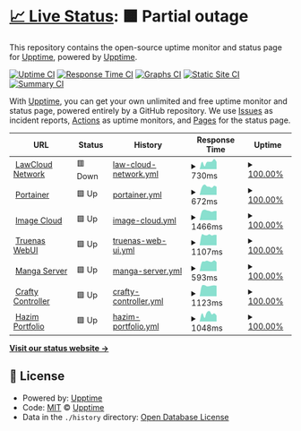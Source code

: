 # [📈 Live Status](https://uptime.jomcloud.com): <!--live status--> **🟧 Partial outage**

This repository contains the open-source uptime monitor and status page for [Upptime](https://upptime.js.org), powered by [Upptime](https://github.com/upptime/upptime).

[![Uptime CI](https://github.com/TheBlankness/uptime-lawcloud/workflows/Uptime%20CI/badge.svg)](https://github.com/TheBlankness/uptime-lawcloud/actions?query=workflow%3A%22Uptime+CI%22)
[![Response Time CI](https://github.com/TheBlankness/uptime-lawcloud/workflows/Response%20Time%20CI/badge.svg)](https://github.com/TheBlankness/uptime-lawcloud/actions?query=workflow%3A%22Response+Time+CI%22)
[![Graphs CI](https://github.com/TheBlankness/uptime-lawcloud/workflows/Graphs%20CI/badge.svg)](https://github.com/TheBlankness/uptime-lawcloud/actions?query=workflow%3A%22Graphs+CI%22)
[![Static Site CI](https://github.com/TheBlankness/uptime-lawcloud/workflows/Static%20Site%20CI/badge.svg)](https://github.com/TheBlankness/uptime-lawcloud/actions?query=workflow%3A%22Static+Site+CI%22)
[![Summary CI](https://github.com/TheBlankness/uptime-lawcloud/workflows/Summary%20CI/badge.svg)](https://github.com/TheBlankness/uptime-lawcloud/actions?query=workflow%3A%22Summary+CI%22)

With [Upptime](https://upptime.js.org), you can get your own unlimited and free uptime monitor and status page, powered entirely by a GitHub repository. We use [Issues](https://github.com/upptime/upptime/issues) as incident reports, [Actions](https://github.com/TheBlankness/uptime-lawcloud/actions) as uptime monitors, and [Pages](https://uptime.jomcloud.com) for the status page.

<!--start: status pages-->
<!-- This summary is generated by Upptime (https://github.com/upptime/upptime) -->
<!-- Do not edit this manually, your changes will be overwritten -->
<!-- prettier-ignore -->
| URL | Status | History | Response Time | Uptime |
| --- | ------ | ------- | ------------- | ------ |
| <img alt="" src="https://icons.duckduckgo.com/ip3/null.ico" height="13"> [LawCloud Network](www.jomcloud.com) | 🟥 Down | [law-cloud-network.yml](https://github.com/TheBlankness/uptime-lawcloud/commits/HEAD/history/law-cloud-network.yml) | <details><summary><img alt="Response time graph" src="./graphs/law-cloud-network/response-time-week.png" height="20"> 730ms</summary><br><a href="https://uptime.jomcloud.com/history/law-cloud-network"><img alt="Response time 1136" src="https://img.shields.io/endpoint?url=https%3A%2F%2Fraw.githubusercontent.com%2FTheBlankness%2Fuptime-lawcloud%2FHEAD%2Fapi%2Flaw-cloud-network%2Fresponse-time.json"></a><br><a href="https://uptime.jomcloud.com/history/law-cloud-network"><img alt="24-hour response time 542" src="https://img.shields.io/endpoint?url=https%3A%2F%2Fraw.githubusercontent.com%2FTheBlankness%2Fuptime-lawcloud%2FHEAD%2Fapi%2Flaw-cloud-network%2Fresponse-time-day.json"></a><br><a href="https://uptime.jomcloud.com/history/law-cloud-network"><img alt="7-day response time 730" src="https://img.shields.io/endpoint?url=https%3A%2F%2Fraw.githubusercontent.com%2FTheBlankness%2Fuptime-lawcloud%2FHEAD%2Fapi%2Flaw-cloud-network%2Fresponse-time-week.json"></a><br><a href="https://uptime.jomcloud.com/history/law-cloud-network"><img alt="30-day response time 776" src="https://img.shields.io/endpoint?url=https%3A%2F%2Fraw.githubusercontent.com%2FTheBlankness%2Fuptime-lawcloud%2FHEAD%2Fapi%2Flaw-cloud-network%2Fresponse-time-month.json"></a><br><a href="https://uptime.jomcloud.com/history/law-cloud-network"><img alt="1-year response time 790" src="https://img.shields.io/endpoint?url=https%3A%2F%2Fraw.githubusercontent.com%2FTheBlankness%2Fuptime-lawcloud%2FHEAD%2Fapi%2Flaw-cloud-network%2Fresponse-time-year.json"></a></details> | <details><summary><a href="https://uptime.jomcloud.com/history/law-cloud-network">100.00%</a></summary><a href="https://uptime.jomcloud.com/history/law-cloud-network"><img alt="All-time uptime 25.82%" src="https://img.shields.io/endpoint?url=https%3A%2F%2Fraw.githubusercontent.com%2FTheBlankness%2Fuptime-lawcloud%2FHEAD%2Fapi%2Flaw-cloud-network%2Fuptime.json"></a><br><a href="https://uptime.jomcloud.com/history/law-cloud-network"><img alt="24-hour uptime 99.99%" src="https://img.shields.io/endpoint?url=https%3A%2F%2Fraw.githubusercontent.com%2FTheBlankness%2Fuptime-lawcloud%2FHEAD%2Fapi%2Flaw-cloud-network%2Fuptime-day.json"></a><br><a href="https://uptime.jomcloud.com/history/law-cloud-network"><img alt="7-day uptime 100.00%" src="https://img.shields.io/endpoint?url=https%3A%2F%2Fraw.githubusercontent.com%2FTheBlankness%2Fuptime-lawcloud%2FHEAD%2Fapi%2Flaw-cloud-network%2Fuptime-week.json"></a><br><a href="https://uptime.jomcloud.com/history/law-cloud-network"><img alt="30-day uptime 99.91%" src="https://img.shields.io/endpoint?url=https%3A%2F%2Fraw.githubusercontent.com%2FTheBlankness%2Fuptime-lawcloud%2FHEAD%2Fapi%2Flaw-cloud-network%2Fuptime-month.json"></a><br><a href="https://uptime.jomcloud.com/history/law-cloud-network"><img alt="1-year uptime 16.33%" src="https://img.shields.io/endpoint?url=https%3A%2F%2Fraw.githubusercontent.com%2FTheBlankness%2Fuptime-lawcloud%2FHEAD%2Fapi%2Flaw-cloud-network%2Fuptime-year.json"></a></details>
| <img alt="" src="https://icons.duckduckgo.com/ip3/null.ico" height="13"> [Portainer](portainer.jomcloud.com) | 🟩 Up | [portainer.yml](https://github.com/TheBlankness/uptime-lawcloud/commits/HEAD/history/portainer.yml) | <details><summary><img alt="Response time graph" src="./graphs/portainer/response-time-week.png" height="20"> 672ms</summary><br><a href="https://uptime.jomcloud.com/history/portainer"><img alt="Response time 2018" src="https://img.shields.io/endpoint?url=https%3A%2F%2Fraw.githubusercontent.com%2FTheBlankness%2Fuptime-lawcloud%2FHEAD%2Fapi%2Fportainer%2Fresponse-time.json"></a><br><a href="https://uptime.jomcloud.com/history/portainer"><img alt="24-hour response time 645" src="https://img.shields.io/endpoint?url=https%3A%2F%2Fraw.githubusercontent.com%2FTheBlankness%2Fuptime-lawcloud%2FHEAD%2Fapi%2Fportainer%2Fresponse-time-day.json"></a><br><a href="https://uptime.jomcloud.com/history/portainer"><img alt="7-day response time 672" src="https://img.shields.io/endpoint?url=https%3A%2F%2Fraw.githubusercontent.com%2FTheBlankness%2Fuptime-lawcloud%2FHEAD%2Fapi%2Fportainer%2Fresponse-time-week.json"></a><br><a href="https://uptime.jomcloud.com/history/portainer"><img alt="30-day response time 1261" src="https://img.shields.io/endpoint?url=https%3A%2F%2Fraw.githubusercontent.com%2FTheBlankness%2Fuptime-lawcloud%2FHEAD%2Fapi%2Fportainer%2Fresponse-time-month.json"></a><br><a href="https://uptime.jomcloud.com/history/portainer"><img alt="1-year response time 2018" src="https://img.shields.io/endpoint?url=https%3A%2F%2Fraw.githubusercontent.com%2FTheBlankness%2Fuptime-lawcloud%2FHEAD%2Fapi%2Fportainer%2Fresponse-time-year.json"></a></details> | <details><summary><a href="https://uptime.jomcloud.com/history/portainer">100.00%</a></summary><a href="https://uptime.jomcloud.com/history/portainer"><img alt="All-time uptime 99.18%" src="https://img.shields.io/endpoint?url=https%3A%2F%2Fraw.githubusercontent.com%2FTheBlankness%2Fuptime-lawcloud%2FHEAD%2Fapi%2Fportainer%2Fuptime.json"></a><br><a href="https://uptime.jomcloud.com/history/portainer"><img alt="24-hour uptime 100.00%" src="https://img.shields.io/endpoint?url=https%3A%2F%2Fraw.githubusercontent.com%2FTheBlankness%2Fuptime-lawcloud%2FHEAD%2Fapi%2Fportainer%2Fuptime-day.json"></a><br><a href="https://uptime.jomcloud.com/history/portainer"><img alt="7-day uptime 100.00%" src="https://img.shields.io/endpoint?url=https%3A%2F%2Fraw.githubusercontent.com%2FTheBlankness%2Fuptime-lawcloud%2FHEAD%2Fapi%2Fportainer%2Fuptime-week.json"></a><br><a href="https://uptime.jomcloud.com/history/portainer"><img alt="30-day uptime 99.96%" src="https://img.shields.io/endpoint?url=https%3A%2F%2Fraw.githubusercontent.com%2FTheBlankness%2Fuptime-lawcloud%2FHEAD%2Fapi%2Fportainer%2Fuptime-month.json"></a><br><a href="https://uptime.jomcloud.com/history/portainer"><img alt="1-year uptime 99.18%" src="https://img.shields.io/endpoint?url=https%3A%2F%2Fraw.githubusercontent.com%2FTheBlankness%2Fuptime-lawcloud%2FHEAD%2Fapi%2Fportainer%2Fuptime-year.json"></a></details>
| <img alt="" src="https://icons.duckduckgo.com/ip3/null.ico" height="13"> [Image Cloud](photos.jomcloud.com) | 🟩 Up | [image-cloud.yml](https://github.com/TheBlankness/uptime-lawcloud/commits/HEAD/history/image-cloud.yml) | <details><summary><img alt="Response time graph" src="./graphs/image-cloud/response-time-week.png" height="20"> 1466ms</summary><br><a href="https://uptime.jomcloud.com/history/image-cloud"><img alt="Response time 2263" src="https://img.shields.io/endpoint?url=https%3A%2F%2Fraw.githubusercontent.com%2FTheBlankness%2Fuptime-lawcloud%2FHEAD%2Fapi%2Fimage-cloud%2Fresponse-time.json"></a><br><a href="https://uptime.jomcloud.com/history/image-cloud"><img alt="24-hour response time 1438" src="https://img.shields.io/endpoint?url=https%3A%2F%2Fraw.githubusercontent.com%2FTheBlankness%2Fuptime-lawcloud%2FHEAD%2Fapi%2Fimage-cloud%2Fresponse-time-day.json"></a><br><a href="https://uptime.jomcloud.com/history/image-cloud"><img alt="7-day response time 1466" src="https://img.shields.io/endpoint?url=https%3A%2F%2Fraw.githubusercontent.com%2FTheBlankness%2Fuptime-lawcloud%2FHEAD%2Fapi%2Fimage-cloud%2Fresponse-time-week.json"></a><br><a href="https://uptime.jomcloud.com/history/image-cloud"><img alt="30-day response time 1450" src="https://img.shields.io/endpoint?url=https%3A%2F%2Fraw.githubusercontent.com%2FTheBlankness%2Fuptime-lawcloud%2FHEAD%2Fapi%2Fimage-cloud%2Fresponse-time-month.json"></a><br><a href="https://uptime.jomcloud.com/history/image-cloud"><img alt="1-year response time 2263" src="https://img.shields.io/endpoint?url=https%3A%2F%2Fraw.githubusercontent.com%2FTheBlankness%2Fuptime-lawcloud%2FHEAD%2Fapi%2Fimage-cloud%2Fresponse-time-year.json"></a></details> | <details><summary><a href="https://uptime.jomcloud.com/history/image-cloud">100.00%</a></summary><a href="https://uptime.jomcloud.com/history/image-cloud"><img alt="All-time uptime 99.20%" src="https://img.shields.io/endpoint?url=https%3A%2F%2Fraw.githubusercontent.com%2FTheBlankness%2Fuptime-lawcloud%2FHEAD%2Fapi%2Fimage-cloud%2Fuptime.json"></a><br><a href="https://uptime.jomcloud.com/history/image-cloud"><img alt="24-hour uptime 100.00%" src="https://img.shields.io/endpoint?url=https%3A%2F%2Fraw.githubusercontent.com%2FTheBlankness%2Fuptime-lawcloud%2FHEAD%2Fapi%2Fimage-cloud%2Fuptime-day.json"></a><br><a href="https://uptime.jomcloud.com/history/image-cloud"><img alt="7-day uptime 100.00%" src="https://img.shields.io/endpoint?url=https%3A%2F%2Fraw.githubusercontent.com%2FTheBlankness%2Fuptime-lawcloud%2FHEAD%2Fapi%2Fimage-cloud%2Fuptime-week.json"></a><br><a href="https://uptime.jomcloud.com/history/image-cloud"><img alt="30-day uptime 100.00%" src="https://img.shields.io/endpoint?url=https%3A%2F%2Fraw.githubusercontent.com%2FTheBlankness%2Fuptime-lawcloud%2FHEAD%2Fapi%2Fimage-cloud%2Fuptime-month.json"></a><br><a href="https://uptime.jomcloud.com/history/image-cloud"><img alt="1-year uptime 99.20%" src="https://img.shields.io/endpoint?url=https%3A%2F%2Fraw.githubusercontent.com%2FTheBlankness%2Fuptime-lawcloud%2FHEAD%2Fapi%2Fimage-cloud%2Fuptime-year.json"></a></details>
| <img alt="" src="https://icons.duckduckgo.com/ip3/null.ico" height="13"> [Truenas WebUI](truenas.jomcloud.com) | 🟩 Up | [truenas-web-ui.yml](https://github.com/TheBlankness/uptime-lawcloud/commits/HEAD/history/truenas-web-ui.yml) | <details><summary><img alt="Response time graph" src="./graphs/truenas-web-ui/response-time-week.png" height="20"> 1107ms</summary><br><a href="https://uptime.jomcloud.com/history/truenas-web-ui"><img alt="Response time 1442" src="https://img.shields.io/endpoint?url=https%3A%2F%2Fraw.githubusercontent.com%2FTheBlankness%2Fuptime-lawcloud%2FHEAD%2Fapi%2Ftruenas-web-ui%2Fresponse-time.json"></a><br><a href="https://uptime.jomcloud.com/history/truenas-web-ui"><img alt="24-hour response time 1102" src="https://img.shields.io/endpoint?url=https%3A%2F%2Fraw.githubusercontent.com%2FTheBlankness%2Fuptime-lawcloud%2FHEAD%2Fapi%2Ftruenas-web-ui%2Fresponse-time-day.json"></a><br><a href="https://uptime.jomcloud.com/history/truenas-web-ui"><img alt="7-day response time 1107" src="https://img.shields.io/endpoint?url=https%3A%2F%2Fraw.githubusercontent.com%2FTheBlankness%2Fuptime-lawcloud%2FHEAD%2Fapi%2Ftruenas-web-ui%2Fresponse-time-week.json"></a><br><a href="https://uptime.jomcloud.com/history/truenas-web-ui"><img alt="30-day response time 1079" src="https://img.shields.io/endpoint?url=https%3A%2F%2Fraw.githubusercontent.com%2FTheBlankness%2Fuptime-lawcloud%2FHEAD%2Fapi%2Ftruenas-web-ui%2Fresponse-time-month.json"></a><br><a href="https://uptime.jomcloud.com/history/truenas-web-ui"><img alt="1-year response time 1450" src="https://img.shields.io/endpoint?url=https%3A%2F%2Fraw.githubusercontent.com%2FTheBlankness%2Fuptime-lawcloud%2FHEAD%2Fapi%2Ftruenas-web-ui%2Fresponse-time-year.json"></a></details> | <details><summary><a href="https://uptime.jomcloud.com/history/truenas-web-ui">100.00%</a></summary><a href="https://uptime.jomcloud.com/history/truenas-web-ui"><img alt="All-time uptime 82.60%" src="https://img.shields.io/endpoint?url=https%3A%2F%2Fraw.githubusercontent.com%2FTheBlankness%2Fuptime-lawcloud%2FHEAD%2Fapi%2Ftruenas-web-ui%2Fuptime.json"></a><br><a href="https://uptime.jomcloud.com/history/truenas-web-ui"><img alt="24-hour uptime 100.00%" src="https://img.shields.io/endpoint?url=https%3A%2F%2Fraw.githubusercontent.com%2FTheBlankness%2Fuptime-lawcloud%2FHEAD%2Fapi%2Ftruenas-web-ui%2Fuptime-day.json"></a><br><a href="https://uptime.jomcloud.com/history/truenas-web-ui"><img alt="7-day uptime 100.00%" src="https://img.shields.io/endpoint?url=https%3A%2F%2Fraw.githubusercontent.com%2FTheBlankness%2Fuptime-lawcloud%2FHEAD%2Fapi%2Ftruenas-web-ui%2Fuptime-week.json"></a><br><a href="https://uptime.jomcloud.com/history/truenas-web-ui"><img alt="30-day uptime 100.00%" src="https://img.shields.io/endpoint?url=https%3A%2F%2Fraw.githubusercontent.com%2FTheBlankness%2Fuptime-lawcloud%2FHEAD%2Fapi%2Ftruenas-web-ui%2Fuptime-month.json"></a><br><a href="https://uptime.jomcloud.com/history/truenas-web-ui"><img alt="1-year uptime 83.84%" src="https://img.shields.io/endpoint?url=https%3A%2F%2Fraw.githubusercontent.com%2FTheBlankness%2Fuptime-lawcloud%2FHEAD%2Fapi%2Ftruenas-web-ui%2Fuptime-year.json"></a></details>
| <img alt="" src="https://icons.duckduckgo.com/ip3/null.ico" height="13"> [Manga Server](manga.jomcloud.com) | 🟩 Up | [manga-server.yml](https://github.com/TheBlankness/uptime-lawcloud/commits/HEAD/history/manga-server.yml) | <details><summary><img alt="Response time graph" src="./graphs/manga-server/response-time-week.png" height="20"> 593ms</summary><br><a href="https://uptime.jomcloud.com/history/manga-server"><img alt="Response time 1002" src="https://img.shields.io/endpoint?url=https%3A%2F%2Fraw.githubusercontent.com%2FTheBlankness%2Fuptime-lawcloud%2FHEAD%2Fapi%2Fmanga-server%2Fresponse-time.json"></a><br><a href="https://uptime.jomcloud.com/history/manga-server"><img alt="24-hour response time 547" src="https://img.shields.io/endpoint?url=https%3A%2F%2Fraw.githubusercontent.com%2FTheBlankness%2Fuptime-lawcloud%2FHEAD%2Fapi%2Fmanga-server%2Fresponse-time-day.json"></a><br><a href="https://uptime.jomcloud.com/history/manga-server"><img alt="7-day response time 593" src="https://img.shields.io/endpoint?url=https%3A%2F%2Fraw.githubusercontent.com%2FTheBlankness%2Fuptime-lawcloud%2FHEAD%2Fapi%2Fmanga-server%2Fresponse-time-week.json"></a><br><a href="https://uptime.jomcloud.com/history/manga-server"><img alt="30-day response time 607" src="https://img.shields.io/endpoint?url=https%3A%2F%2Fraw.githubusercontent.com%2FTheBlankness%2Fuptime-lawcloud%2FHEAD%2Fapi%2Fmanga-server%2Fresponse-time-month.json"></a><br><a href="https://uptime.jomcloud.com/history/manga-server"><img alt="1-year response time 924" src="https://img.shields.io/endpoint?url=https%3A%2F%2Fraw.githubusercontent.com%2FTheBlankness%2Fuptime-lawcloud%2FHEAD%2Fapi%2Fmanga-server%2Fresponse-time-year.json"></a></details> | <details><summary><a href="https://uptime.jomcloud.com/history/manga-server">100.00%</a></summary><a href="https://uptime.jomcloud.com/history/manga-server"><img alt="All-time uptime 99.51%" src="https://img.shields.io/endpoint?url=https%3A%2F%2Fraw.githubusercontent.com%2FTheBlankness%2Fuptime-lawcloud%2FHEAD%2Fapi%2Fmanga-server%2Fuptime.json"></a><br><a href="https://uptime.jomcloud.com/history/manga-server"><img alt="24-hour uptime 100.00%" src="https://img.shields.io/endpoint?url=https%3A%2F%2Fraw.githubusercontent.com%2FTheBlankness%2Fuptime-lawcloud%2FHEAD%2Fapi%2Fmanga-server%2Fuptime-day.json"></a><br><a href="https://uptime.jomcloud.com/history/manga-server"><img alt="7-day uptime 100.00%" src="https://img.shields.io/endpoint?url=https%3A%2F%2Fraw.githubusercontent.com%2FTheBlankness%2Fuptime-lawcloud%2FHEAD%2Fapi%2Fmanga-server%2Fuptime-week.json"></a><br><a href="https://uptime.jomcloud.com/history/manga-server"><img alt="30-day uptime 100.00%" src="https://img.shields.io/endpoint?url=https%3A%2F%2Fraw.githubusercontent.com%2FTheBlankness%2Fuptime-lawcloud%2FHEAD%2Fapi%2Fmanga-server%2Fuptime-month.json"></a><br><a href="https://uptime.jomcloud.com/history/manga-server"><img alt="1-year uptime 99.62%" src="https://img.shields.io/endpoint?url=https%3A%2F%2Fraw.githubusercontent.com%2FTheBlankness%2Fuptime-lawcloud%2FHEAD%2Fapi%2Fmanga-server%2Fuptime-year.json"></a></details>
| <img alt="" src="https://icons.duckduckgo.com/ip3/null.ico" height="13"> [Crafty Controller](crafty.jomcloud.com) | 🟩 Up | [crafty-controller.yml](https://github.com/TheBlankness/uptime-lawcloud/commits/HEAD/history/crafty-controller.yml) | <details><summary><img alt="Response time graph" src="./graphs/crafty-controller/response-time-week.png" height="20"> 1123ms</summary><br><a href="https://uptime.jomcloud.com/history/crafty-controller"><img alt="Response time 1298" src="https://img.shields.io/endpoint?url=https%3A%2F%2Fraw.githubusercontent.com%2FTheBlankness%2Fuptime-lawcloud%2FHEAD%2Fapi%2Fcrafty-controller%2Fresponse-time.json"></a><br><a href="https://uptime.jomcloud.com/history/crafty-controller"><img alt="24-hour response time 1111" src="https://img.shields.io/endpoint?url=https%3A%2F%2Fraw.githubusercontent.com%2FTheBlankness%2Fuptime-lawcloud%2FHEAD%2Fapi%2Fcrafty-controller%2Fresponse-time-day.json"></a><br><a href="https://uptime.jomcloud.com/history/crafty-controller"><img alt="7-day response time 1123" src="https://img.shields.io/endpoint?url=https%3A%2F%2Fraw.githubusercontent.com%2FTheBlankness%2Fuptime-lawcloud%2FHEAD%2Fapi%2Fcrafty-controller%2Fresponse-time-week.json"></a><br><a href="https://uptime.jomcloud.com/history/crafty-controller"><img alt="30-day response time 1099" src="https://img.shields.io/endpoint?url=https%3A%2F%2Fraw.githubusercontent.com%2FTheBlankness%2Fuptime-lawcloud%2FHEAD%2Fapi%2Fcrafty-controller%2Fresponse-time-month.json"></a><br><a href="https://uptime.jomcloud.com/history/crafty-controller"><img alt="1-year response time 1351" src="https://img.shields.io/endpoint?url=https%3A%2F%2Fraw.githubusercontent.com%2FTheBlankness%2Fuptime-lawcloud%2FHEAD%2Fapi%2Fcrafty-controller%2Fresponse-time-year.json"></a></details> | <details><summary><a href="https://uptime.jomcloud.com/history/crafty-controller">100.00%</a></summary><a href="https://uptime.jomcloud.com/history/crafty-controller"><img alt="All-time uptime 60.38%" src="https://img.shields.io/endpoint?url=https%3A%2F%2Fraw.githubusercontent.com%2FTheBlankness%2Fuptime-lawcloud%2FHEAD%2Fapi%2Fcrafty-controller%2Fuptime.json"></a><br><a href="https://uptime.jomcloud.com/history/crafty-controller"><img alt="24-hour uptime 100.00%" src="https://img.shields.io/endpoint?url=https%3A%2F%2Fraw.githubusercontent.com%2FTheBlankness%2Fuptime-lawcloud%2FHEAD%2Fapi%2Fcrafty-controller%2Fuptime-day.json"></a><br><a href="https://uptime.jomcloud.com/history/crafty-controller"><img alt="7-day uptime 100.00%" src="https://img.shields.io/endpoint?url=https%3A%2F%2Fraw.githubusercontent.com%2FTheBlankness%2Fuptime-lawcloud%2FHEAD%2Fapi%2Fcrafty-controller%2Fuptime-week.json"></a><br><a href="https://uptime.jomcloud.com/history/crafty-controller"><img alt="30-day uptime 100.00%" src="https://img.shields.io/endpoint?url=https%3A%2F%2Fraw.githubusercontent.com%2FTheBlankness%2Fuptime-lawcloud%2FHEAD%2Fapi%2Fcrafty-controller%2Fuptime-month.json"></a><br><a href="https://uptime.jomcloud.com/history/crafty-controller"><img alt="1-year uptime 83.55%" src="https://img.shields.io/endpoint?url=https%3A%2F%2Fraw.githubusercontent.com%2FTheBlankness%2Fuptime-lawcloud%2FHEAD%2Fapi%2Fcrafty-controller%2Fuptime-year.json"></a></details>
| <img alt="" src="https://icons.duckduckgo.com/ip3/null.ico" height="13"> [Hazim Portfolio](hazim.jomcloud.com) | 🟩 Up | [hazim-portfolio.yml](https://github.com/TheBlankness/uptime-lawcloud/commits/HEAD/history/hazim-portfolio.yml) | <details><summary><img alt="Response time graph" src="./graphs/hazim-portfolio/response-time-week.png" height="20"> 1048ms</summary><br><a href="https://uptime.jomcloud.com/history/hazim-portfolio"><img alt="Response time 991" src="https://img.shields.io/endpoint?url=https%3A%2F%2Fraw.githubusercontent.com%2FTheBlankness%2Fuptime-lawcloud%2FHEAD%2Fapi%2Fhazim-portfolio%2Fresponse-time.json"></a><br><a href="https://uptime.jomcloud.com/history/hazim-portfolio"><img alt="24-hour response time 831" src="https://img.shields.io/endpoint?url=https%3A%2F%2Fraw.githubusercontent.com%2FTheBlankness%2Fuptime-lawcloud%2FHEAD%2Fapi%2Fhazim-portfolio%2Fresponse-time-day.json"></a><br><a href="https://uptime.jomcloud.com/history/hazim-portfolio"><img alt="7-day response time 1048" src="https://img.shields.io/endpoint?url=https%3A%2F%2Fraw.githubusercontent.com%2FTheBlankness%2Fuptime-lawcloud%2FHEAD%2Fapi%2Fhazim-portfolio%2Fresponse-time-week.json"></a><br><a href="https://uptime.jomcloud.com/history/hazim-portfolio"><img alt="30-day response time 1109" src="https://img.shields.io/endpoint?url=https%3A%2F%2Fraw.githubusercontent.com%2FTheBlankness%2Fuptime-lawcloud%2FHEAD%2Fapi%2Fhazim-portfolio%2Fresponse-time-month.json"></a><br><a href="https://uptime.jomcloud.com/history/hazim-portfolio"><img alt="1-year response time 1091" src="https://img.shields.io/endpoint?url=https%3A%2F%2Fraw.githubusercontent.com%2FTheBlankness%2Fuptime-lawcloud%2FHEAD%2Fapi%2Fhazim-portfolio%2Fresponse-time-year.json"></a></details> | <details><summary><a href="https://uptime.jomcloud.com/history/hazim-portfolio">100.00%</a></summary><a href="https://uptime.jomcloud.com/history/hazim-portfolio"><img alt="All-time uptime 99.99%" src="https://img.shields.io/endpoint?url=https%3A%2F%2Fraw.githubusercontent.com%2FTheBlankness%2Fuptime-lawcloud%2FHEAD%2Fapi%2Fhazim-portfolio%2Fuptime.json"></a><br><a href="https://uptime.jomcloud.com/history/hazim-portfolio"><img alt="24-hour uptime 100.00%" src="https://img.shields.io/endpoint?url=https%3A%2F%2Fraw.githubusercontent.com%2FTheBlankness%2Fuptime-lawcloud%2FHEAD%2Fapi%2Fhazim-portfolio%2Fuptime-day.json"></a><br><a href="https://uptime.jomcloud.com/history/hazim-portfolio"><img alt="7-day uptime 100.00%" src="https://img.shields.io/endpoint?url=https%3A%2F%2Fraw.githubusercontent.com%2FTheBlankness%2Fuptime-lawcloud%2FHEAD%2Fapi%2Fhazim-portfolio%2Fuptime-week.json"></a><br><a href="https://uptime.jomcloud.com/history/hazim-portfolio"><img alt="30-day uptime 100.00%" src="https://img.shields.io/endpoint?url=https%3A%2F%2Fraw.githubusercontent.com%2FTheBlankness%2Fuptime-lawcloud%2FHEAD%2Fapi%2Fhazim-portfolio%2Fuptime-month.json"></a><br><a href="https://uptime.jomcloud.com/history/hazim-portfolio"><img alt="1-year uptime 100.00%" src="https://img.shields.io/endpoint?url=https%3A%2F%2Fraw.githubusercontent.com%2FTheBlankness%2Fuptime-lawcloud%2FHEAD%2Fapi%2Fhazim-portfolio%2Fuptime-year.json"></a></details>

<!--end: status pages-->

[**Visit our status website →**](https://uptime.jomcloud.com)

## 📄 License

- Powered by: [Upptime](https://github.com/upptime/upptime)
- Code: [MIT](./LICENSE) © [Upptime](https://upptime.js.org)
- Data in the `./history` directory: [Open Database License](https://opendatacommons.org/licenses/odbl/1-0/)
